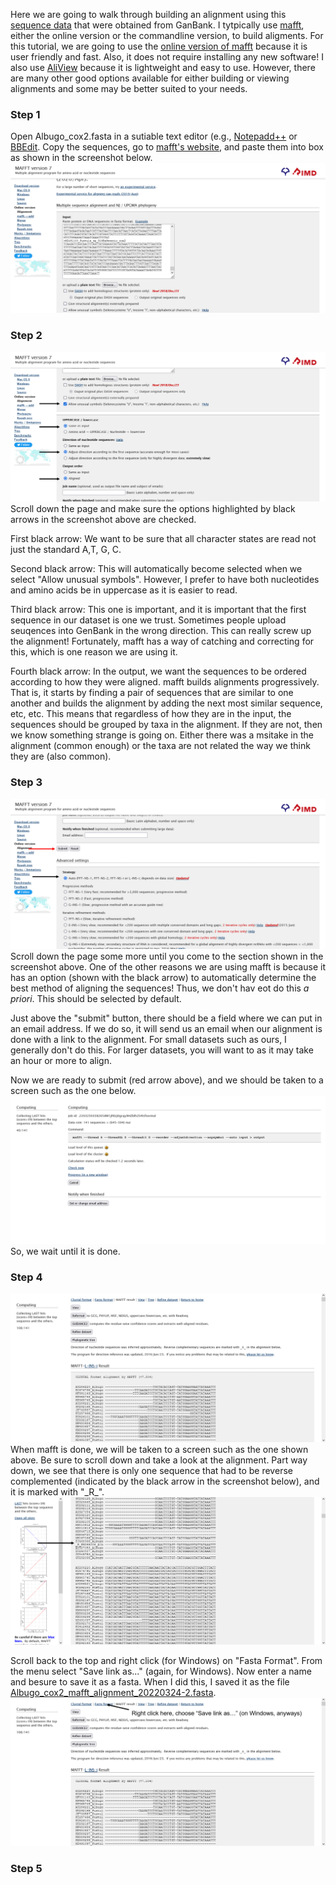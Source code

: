 Here we are going to walk through building an alignment using this [sequence data](https://github.com/wjdavis90/Tutorials/blob/main/Phylogenetics/data/Albugo_cox2.fasta) that were obtained from GanBank. I tytpically use [mafft](https://mafft.cbrc.jp/alignment/server/), either the online version or the commandline version, to build aligments. For this tutorial, we are going to use the [online version of mafft](https://mafft.cbrc.jp/alignment/server/) because it is user friendly and fast. Also, it does not require installing any new software! I also use [AliView](https://ormbunkar.se/aliview/) because it is lightweight and easy to use. However, there are many other good options available for either building or viewing alignments and some may be better suited to your needs.

### Step 1

Open Albugo_cox2.fasta in a sutiable text editor (e.g., [Notepadd++](https://notepad-plus-plus.org/) or [BBEdit](https://www.barebones.com/products/bbedit/). Copy the sequences, go to [mafft's website](https://mafft.cbrc.jp/alignment/server/), and paste them into box as shown in the screenshot below.
![mafft screenshot 1](https://github.com/wjdavis90/Tutorials/blob/main/Phylogenetics/screenshots/mafft-1.png)

### Step 2

![mafft screenshot 2](https://github.com/wjdavis90/Tutorials/blob/main/Phylogenetics/screenshots/mafft-2b.png)
Scroll down the page and make sure the options highlighted by black arrows in the screenshot above are checked.

First black arrow: We want to be sure that all character states are read not just the standard A,T, G, C.

Second black arrow: This will automatically become selected when we select "Allow unusual symbols". However, I prefer to have both nucleotides and amino acids be in uppercase as it is easier to read.

Third black arrow: This one is important, and it is important that the first sequence in our dataset is one we trust. Sometimes people upload seuqences into GenBank in the wrong direction. This can really screw up the alignment! Fortunately, mafft has a way of catching and correcting for this, which is one reason we are using it.

Fourth black arrow: In the output, we want the sequences to be ordered according to how they were aligned. mafft builds alignments progressively. That is, it starts by finding a pair of sequences that are similar to one another and builds the alignment by adding the next most similar sequence, etc, etc. This means that regardless of how they are in the input, the sequences should be grouped by taxa in the alignment. If they are not, then we know something strange is going on. Either there was a msitake in the alignment (common enough) or the taxa are not related the way we think they are (also common).

### Step 3

![mafft screenshot 3](https://github.com/wjdavis90/Tutorials/blob/main/Phylogenetics/screenshots/mafft-3b.png)
Scroll down the page some more until you come to the section shown in the screenshot above. One of the other reasons we are using mafft is because it has an option (shown with the black arrow) to automatically determine the best method of aligning the sequences! Thus, we don't hav eot do this *a priori*. This should be selected by default.

Just above the "submit" button, there should be a field where we can put in an email address. If we do so, it will send us an email when our alignment is done with a link to the alignment. For small datasets such as ours, I generally don't do this. For larger datasets, you will want to as it may take an hour or more to align.

Now we are ready to submit (red arrow above), and we should be taken to a screen such as the one below.
![mafft screenshot 4](https://github.com/wjdavis90/Tutorials/blob/main/Phylogenetics/screenshots/mafft-4.png)
So, we wait until it is done. 

### Step 4

![mafft screenshot 5](https://github.com/wjdavis90/Tutorials/blob/main/Phylogenetics/screenshots/mafft-5.png)
When mafft is done, we will be taken to a screen such as the one shown above. Be sure to scroll down and take a look at the alignment. Part way down, we see that there is only one sequence that had to be reverse complemented (indicated by the black arrow in the screenshot below), and it is marked with "\_R\_".
![mafft screenshot 6](https://github.com/wjdavis90/Tutorials/blob/main/Phylogenetics/screenshots/mafft-6b.png)

Scroll back to the top and right click (for Windows) on "Fasta Format". From the menu select "Save link as..." (again, for Windows). Now enter a name and besure to save it as a fasta. When I did this, I saved it as the file [Albugo_cox2_mafft_alignment_20220324-2.fasta](https://github.com/wjdavis90/Tutorials/blob/main/Phylogenetics/data/Albugo_cox2_mafft_alignment_20220324-2.fasta).
![mafft screenshot 5b](https://github.com/wjdavis90/Tutorials/blob/main/Phylogenetics/screenshots/mafft-5b.png)

### Step 5

